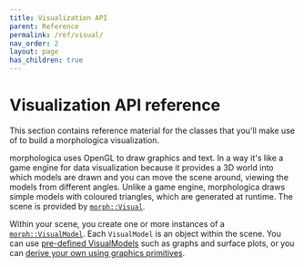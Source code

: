 ```yaml
---
title: Visualization API
parent: Reference
permalink: /ref/visual/
nav_order: 2
layout: page
has_children: true
---
```

# Visualization API reference

This section contains reference material for the classes that you'll
make use of to build a morphologica visualization.

morphologica uses OpenGL to draw graphics and text.
In a way it's like a game engine for data visualization because it provides a 3D world into which models are drawn and you can move the scene around, viewing the models from different angles.
Unlike a game engine, morphologica draws simple models with coloured triangles, which are generated at runtime. The scene is provided by [`morph::Visual`](https://github.com/ABRG-Models/morphologica/blob/main/morph/Visual.h).

Within your scene, you create one or more instances of a [`morph::VisualModel`](https://github.com/ABRG-Models/morphologica/blob/main/morph/VisualModel.h). Each `VisualModel` is an object within the scene. You can use [pre-defined VisualModels](/morphologica/ref/visualmodels/) such as graphs and surface plots, or you can [derive your own using graphics primitives](https://github.com/ABRG-Models/morphologica/blob/main/examples/ring.cpp#L13).
